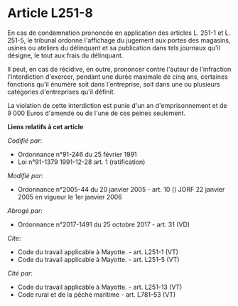# Article L251-8

En cas de condamnation prononcée en application des articles L. 251-1 et L. 251-5, le tribunal ordonne l'affichage du
jugement aux portes des magasins, usines ou ateliers du délinquant et sa publication dans tels journaux qu'il désigne, le
tout aux frais du délinquant.

Il peut, en cas de récidive, en outre, prononcer contre l'auteur de l'infraction l'interdiction d'exercer, pendant une durée
maximale de cinq ans, certaines fonctions qu'il énumère soit dans l'entreprise, soit dans une ou plusieurs catégories
d'entreprises qu'il définit.

La violation de cette interdiction est punie d'un an d'emprisonnement et de 9 000 Euros d'amende ou de l'une de ces peines
seulement.

**Liens relatifs à cet article**

_Codifié par_:

  - Ordonnance n°91-246 du 25 février 1991
  - Loi n°91-1379 1991-12-28 art. 1 (ratification)

_Modifié par_:

  - Ordonnance n°2005-44 du 20 janvier 2005 - art. 10 () JORF 22 janvier 2005 en vigueur le 1er janvier 2006

_Abrogé par_:

  - Ordonnance n°2017-1491 du 25 octobre 2017 - art. 31 (VD)

_Cite_:

  - Code du travail applicable à Mayotte. - art. L251-1 (VT)
  - Code du travail applicable à Mayotte. - art. L251-5 (VT)

_Cité par_:

  - Code du travail applicable à Mayotte. - art. L251-13 (VT)
  - Code rural et de la pêche maritime - art. L781-53 (VT)
